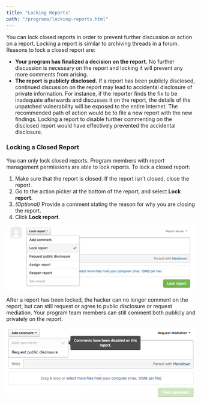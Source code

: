 ```yaml
---
title: "Locking Reports"
path: "/programs/locking-reports.html"
---
```


You can lock closed reports in order to prevent further discussion or action on a report. Locking a report is similar to archiving threads in a forum. Reasons to lock a closed report are: 
* **Your program has finalized a decision on the report.** No further discussion is necessary on the report and locking it will prevent any more comments from arising. 
* **The report is publicly disclosed.** If a report has been publicly disclosed, continued discussion on the report may lead to accidental disclosure of private information. For instance, if the reporter finds the fix to be inadequate afterwards and discusses it on the report, the details of the unpatched vulnerability will be exposed to the entire Internet. The recommended path of action would be to file a new report with the new findings. Locking a report to disable further commenting on the disclosed report would have effectively prevented the accidental disclosure.

### Locking a Closed Report
You can only lock closed reports. Program members with report management permissions are able to lock reports. To lock a closed report:

1) Make sure that the report is closed. If the report isn't closed, close the report. 
2) Go to the action picker at the bottom of the report, and select **Lock report**. 
3) *(Optional)* Provide a comment stating the reason for why you are closing the report. 
4) Click **Lock report**. 

![lock-report](./images/lock-report.png)

After a report has been locked, the hacker can no longer comment on the report, but can still request or agree to public disclosure or request mediation. Your program team members can still comment both publicly and privately on the report. 

![lock-report-2](./images/lock-report-2.png)
